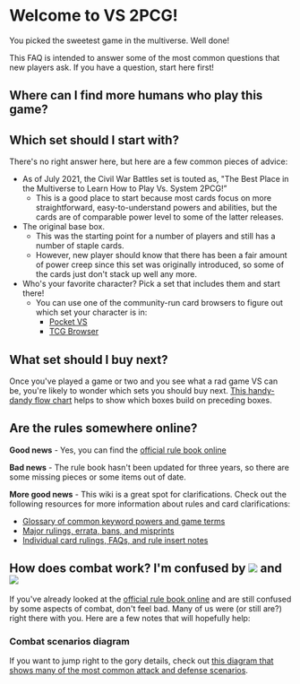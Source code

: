 # Welcome to VS 2PCG!
You picked the sweetest game in the multiverse. Well done!

This FAQ is intended to answer some of the most common questions that new players ask. If you have a question, start here first!

## Where can I find more humans who play this game?

## Which set should I start with? 
There's no right answer here, but here are a few common pieces of advice:
- As of July 2021, the Civil War Battles set is touted as, "The Best Place in the Multiverse to Learn How to Play Vs. System 2PCG!” 
	- This is a good place to start because most cards focus on more straightforward, easy-to-understand powers and abilities, but the cards are of comparable power level to some of the latter releases.
- The original base box.
	- This was the starting point for a number of players and still has a number of staple cards. 
	- However, new player should know that there has been a fair amount of power creep since this set was originally introduced, so some of the cards just don't stack up well any more.
- Who's your favorite character? Pick a set that includes them and start there!
	- You can use one of the community-run card browsers to figure out which set your character is in:
		- [Pocket VS](https://pocketvs.web.app/#/)
		- [TCG Browser](http://vs.tcgbrowser.com/)

## What set should I buy next? 
Once you've played a game or two and you see what a rad game VS can be, you're likely to wonder which sets you should buy next. [This handy-dandy flow chart](https://www.reddit.com/r/vs2pcg/wiki/whatsetnext) helps to show which boxes build on preceding boxes. 

## Are the rules somewhere online?
**Good news** - Yes, you can find the [official rule book online](https://docs.google.com/document/u/0/d/1nF6Wh6sNSTgopLu9-3p4P58LSq-pC-bxInOnBTvhRwc/mobilebasic)

**Bad news** - The rule book hasn't been updated for three years, so there are some missing pieces or some items out of date.

**More good news** - This wiki is a great spot for clarifications. Check out the following resources for more information about rules and card clarifications:
- [Glossary of common keyword powers and game terms](http://www.reddit.com/r/vs2pcg/wiki/glossary)
- [Major rulings, errata, bans, and misprints](https://www.reddit.com/r/vs2pcg/wiki/rulings)
- [Individual card rulings, FAQs, and rule insert notes](http://www.reddit.com/r/vs2pcg/wiki/rules-insert)

## How does combat work? I'm confused by ![](%%Flight%%) and ![](%%Range%%)
If you've already looked at the [official rule book online](https://docs.google.com/document/u/0/d/1nF6Wh6sNSTgopLu9-3p4P58LSq-pC-bxInOnBTvhRwc/mobilebasic) and are still confused by some aspects of combat, don't feel bad. Many of us were (or still are?) right there with you. Here are a few notes that will hopefully help:

### Combat scenarios diagram
If you want to jump right to the gory details, check out [this diagram that shows many of the most common attack and defense scenarios](https://drive.google.com/file/d/1jf0-omCPcbpdqMTpQDRgiqGoCMIGVphS/view?usp=sharing). 


<!--stackedit_data:
eyJoaXN0b3J5IjpbLTU4MjQwMTE2Nl19
-->